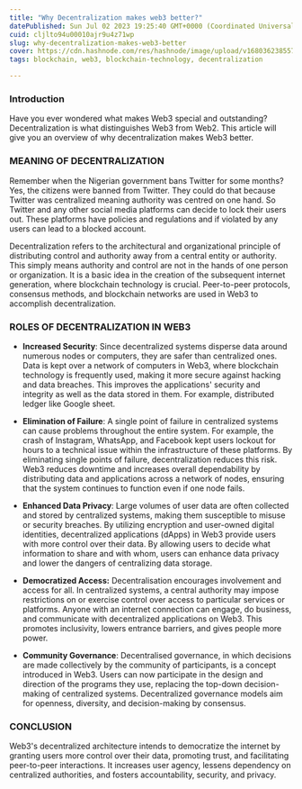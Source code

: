 ```yaml
---
title: "Why Decentralization makes web3 better?"
datePublished: Sun Jul 02 2023 19:25:40 GMT+0000 (Coordinated Universal Time)
cuid: cljlto94u00010ajr9u4z71wp
slug: why-decentralization-makes-web3-better
cover: https://cdn.hashnode.com/res/hashnode/image/upload/v1680362385577/9ee1a8ff-94fe-4f96-9c72-34769f91b7ec.png
tags: blockchain, web3, blockchain-technology, decentralization

---
```


### **Introduction**

Have you ever wondered what makes Web3 special and outstanding? Decentralization is what distinguishes Web3 from Web2. This article will give you an overview of why decentralization makes Web3 better.

### MEANING OF DECENTRALIZATION

Remember when the Nigerian government bans Twitter for some months? Yes, the citizens were banned from Twitter. They could do that because Twitter was centralized meaning authority was centred on one hand. So Twitter and any other social media platforms can decide to lock their users out. These platforms have policies and regulations and if violated by any users can lead to a blocked account.

Decentralization refers to the architectural and organizational principle of distributing control and authority away from a central entity or authority. This simply means authority and control are not in the hands of one person or organization. It is a basic idea in the creation of the subsequent internet generation, where blockchain technology is crucial. Peer-to-peer protocols, consensus methods, and blockchain networks are used in Web3 to accomplish decentralization.

### ROLES OF DECENTRALIZATION IN WEB3

* **Increased Security**: Since decentralized systems disperse data around numerous nodes or computers, they are safer than centralized ones. Data is kept over a network of computers in Web3, where blockchain technology is frequently used, making it more secure against hacking and data breaches. This improves the applications' security and integrity as well as the data stored in them. For example, distributed ledger like Google sheet.
    
* **Elimination of Failure**: A single point of failure in centralized systems can cause problems throughout the entire system. For example, the crash of Instagram, WhatsApp, and Facebook kept users lockout for hours to a technical issue within the infrastructure of these platforms. By eliminating single points of failure, decentralization reduces this risk. Web3 reduces downtime and increases overall dependability by distributing data and applications across a network of nodes, ensuring that the system continues to function even if one node fails.
    
* **Enhanced Data Privacy**: Large volumes of user data are often collected and stored by centralized systems, making them susceptible to misuse or security breaches. By utilizing encryption and user-owned digital identities, decentralized applications (dApps) in Web3 provide users with more control over their data. By allowing users to decide what information to share and with whom, users can enhance data privacy and lower the dangers of centralizing data storage.
    
* **Democratized Access:** Decentralisation encourages involvement and access for all. In centralized systems, a central authority may impose restrictions on or exercise control over access to particular services or platforms. Anyone with an internet connection can engage, do business, and communicate with decentralized applications on Web3. This promotes inclusivity, lowers entrance barriers, and gives people more power.
    
* **Community Governance**: Decentralised governance, in which decisions are made collectively by the community of participants, is a concept introduced in Web3. Users can now participate in the design and direction of the programs they use, replacing the top-down decision-making of centralized systems. Decentralized governance models aim for openness, diversity, and decision-making by consensus.
    

### CONCLUSION

Web3's decentralized architecture intends to democratize the internet by granting users more control over their data, promoting trust, and facilitating peer-to-peer interactions. It increases user agency, lessens dependency on centralized authorities, and fosters accountability, security, and privacy.